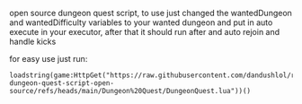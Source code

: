 open source dungeon quest script, to use just changed the wantedDungeon and wantedDifficulty variables to your wanted dungeon and put in auto execute in your executor, after that it should run after and auto rejoin and handle kicks

for easy use just run:
```
loadstring(game:HttpGet("https://raw.githubusercontent.com/dandushlol/roblox-dungeon-quest-script-open-source/refs/heads/main/Dungeon%20Quest/DungeonQuest.lua"))()
```
